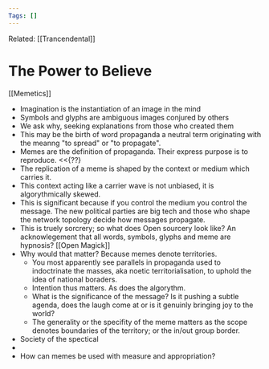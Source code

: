```yaml
---
Tags: []
---
```

Related: [[Trancendental]]
# The Power to Believe
[[Memetics]]
- Imagination is the instantiation of an image in the mind
- Symbols and glyphs are ambiguous images conjured by others
- We ask why, seeking explanations from those who created them
- This may be the birth of word propaganda a neutral term originating with the meanng "to spread" or "to propagate".
- Memes are the definition of propaganda. Their express purpose is to reproduce. <<{??}
- The replication of a meme is shaped by the context or medium 		which carries it. 
- This context acting like a carrier wave is not unbiased, it is algorythmically skewed. 
- This is significant because if you control the medium you control the message. The new political parties are big tech and those who shape the network topology decide how messages propagate. 
- This is truely sorcrery; so what does Open sourcery look like? An acknowlegement that all words, symbols, glyphs and meme are hypnosis? [[Open Magick]]
- Why would that matter? Because memes denote territories. 
	- You most apparently see parallels in propaganda used to indoctrinate the masses, aka noetic territorialisation, to uphold the idea of national boraders.  
	- Intention thus matters. As does the algorythm. 
	- What is the significance of the message? Is it pushing a subtle agenda, does the laugh come at or is it genuinly bringing joy to the world?
	- The generality or the specifity of the meme matters as the scope denotes boundaries of the territory; or the in/out group border.
- Society of the spectical
- 
- How can memes be used with measure and appropriation?

